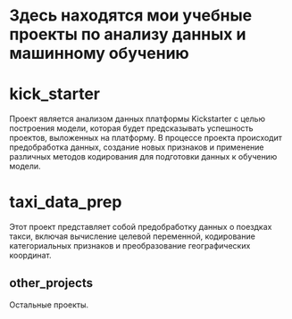 # Здесь находятся мои учебные проекты по анализу данных и машинному обучению

# kick_starter
Проект является анализом данных платформы Kickstarter с целью построения модели, которая будет предсказывать успешность проектов, выложенных на платформу. В процессе проекта происходит предобработка данных, создание новых признаков и применение различных методов кодирования для подготовки данных к обучению модели.

# taxi_data_prep
Этот проект представляет собой предобработку данных о поездках такси, включая вычисление целевой переменной, кодирование категориальных признаков и преобразование географических координат.

## other_projects
Остальные проекты.